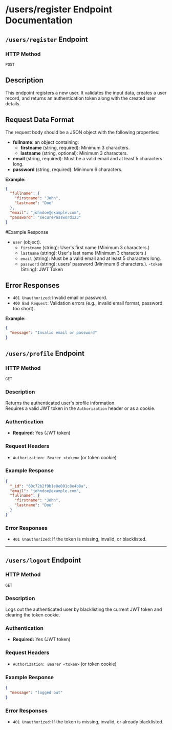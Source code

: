 # /users/register Endpoint Documentation

## `/users/register` Endpoint

### HTTP Method

`POST`

## Description

This endpoint registers a new user. It validates the input data, creates a user record, and returns an authentication token along with the created user details.

## Request Data Format

The request body should be a JSON object with the following properties:

- **fullname**: an object containing:
  - **firstname** (string, required): Minimum 3 characters.
  - **lastname** (string, optional): Minimum 3 characters.
- **email** (string, required): Must be a valid email and at least 5 characters long.
- **password** (string, required): Minimum 6 characters.

**Example:**

```json
{
  "fullname": {
    "firstname": "John",
    "lastname": "Doe"
  },
  "email": "johndoe@example.com",
  "password": "securePassword123"
}
```

#Example Response

- `user` (object).
   - `firstname` (string): User's first name (Minimum 3 characters.)
   - `lastname` (string): User's last name (Minimum 3 characters.)
  - `email` (string): Must be a valid email and at least 5 characters long.
  - `password` (string): users' password (Minimum 6 characters.).
-`token` (String): JWT Token

## Error Responses

- `401 Unauthorized`: Invalid email or password.
- `400 Bad Request`: Validation errors (e.g., invalid email format, password too short).

**Example:**

```json
{
  "message": "Invalid email or password"
}
```
## `/users/profile` Endpoint

### HTTP Method
`GET`

### Description
Returns the authenticated user's profile information.  
Requires a valid JWT token in the `Authorization` header or as a cookie.

### Authentication
- **Required:** Yes (JWT token)

### Request Headers
- `Authorization: Bearer <token>` (or token cookie)

### Example Response
```json
{
  "_id": "60c72b2f9b1e8e001c8e4b8a",
  "email": "johndoe@example.com",
  "fullname": {
    "firstname": "John",
    "lastname": "Doe"
  }
}
```

### Error Responses
- `401 Unauthorized`: If the token is missing, invalid, or blacklisted.

---

## `/users/logout` Endpoint

### HTTP Method
`GET`

### Description
Logs out the authenticated user by blacklisting the current JWT token and clearing the token cookie.

### Authentication
- **Required:** Yes (JWT token)

### Request Headers
- `Authorization: Bearer <token>` (or token cookie)

### Example Response
```json
{
  "message": "logged out"
}
```

### Error Responses
- `401 Unauthorized`: If the token is missing, invalid, or already blacklisted.